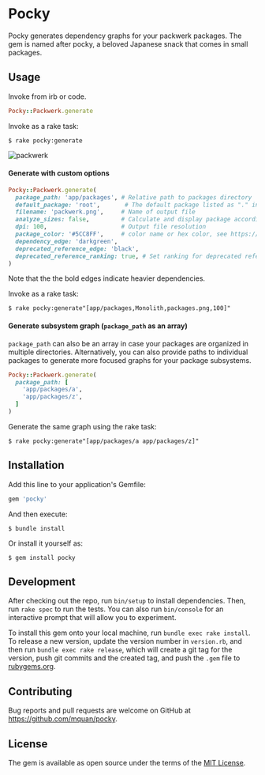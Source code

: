 # Pocky

Pocky generates dependency graphs for your packwerk packages. The gem is named after pocky, a beloved Japanese snack that comes in small packages.


## Usage

Invoke from irb or code.

```ruby
Pocky::Packwerk.generate
```

Invoke as a rake task:

    $ rake pocky:generate


![packwerk](https://user-images.githubusercontent.com/138784/104111683-df043180-5299-11eb-9a37-8db6851062e0.png)


#### Generate with custom options
```ruby
Pocky::Packwerk.generate(
  package_path: 'app/packages', # Relative path to packages directory
  default_package: 'root',       # The default package listed as "." in package.yml and deprecated_references.yml
  filename: 'packwerk.png',     # Name of output file
  analyze_sizes: false,         # Calculate and display package according to the size of ruby source code
  dpi: 100,                     # Output file resolution
  package_color: '#5CC8FF',     # color name or hex color, see https://graphviz.org/doc/info/colors.html for more details
  dependency_edge: 'darkgreen',
  deprecated_reference_edge: 'black',
  deprecated_reference_ranking: true, # Set ranking for deprecated references. Set to false to organize nodes on the same vertical level.
)
```

Note that the the bold edges indicate heavier dependencies.

Invoke as a rake task:

    $ rake pocky:generate"[app/packages,Monolith,packages.png,100]"


#### Generate subsystem graph (`package_path` as an array)
`package_path` can also be an array in case your packages are organized in multiple directories. Alternatively, you can also provide paths to individual packages to generate more focused graphs for your package subsystems.

```ruby
Pocky::Packwerk.generate(
  package_path: [
    'app/packages/a',
    'app/packages/z',
  ]
)
```

Generate the same graph using the rake task:

    $ rake pocky:generate"[app/packages/a app/packages/z]"


## Installation

Add this line to your application's Gemfile:

```ruby
gem 'pocky'
```

And then execute:

    $ bundle install

Or install it yourself as:

    $ gem install pocky

## Development

After checking out the repo, run `bin/setup` to install dependencies. Then, run `rake spec` to run the tests. You can also run `bin/console` for an interactive prompt that will allow you to experiment.

To install this gem onto your local machine, run `bundle exec rake install`. To release a new version, update the version number in `version.rb`, and then run `bundle exec rake release`, which will create a git tag for the version, push git commits and the created tag, and push the `.gem` file to [rubygems.org](https://rubygems.org).

## Contributing

Bug reports and pull requests are welcome on GitHub at https://github.com/mquan/pocky.

## License

The gem is available as open source under the terms of the [MIT License](https://opensource.org/licenses/MIT).
